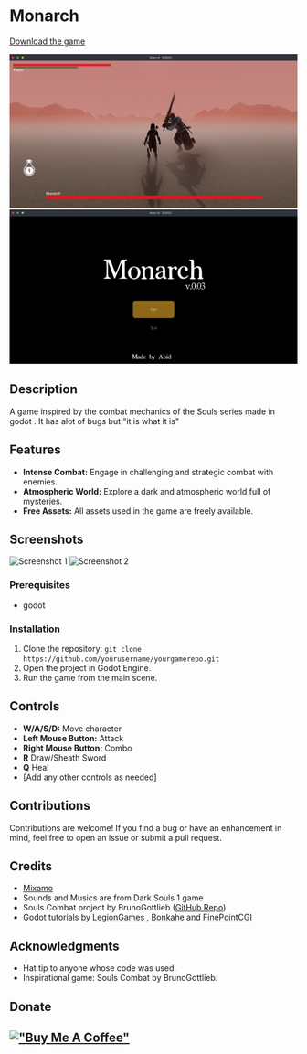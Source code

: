 # Monarch
[Download the game](https://abidzzz.itch.io/monarch)

![Game Screenshot](/screenshots/Screenshot_2023-11-15-23-19-54_1366x768.png)
![Game Screenshot](/screenshots/Screenshot_2023-11-15-23-20-55_1366x768.png)
## Description

A game inspired by the combat mechanics of the Souls series made in godot . It has alot of bugs but "it is what it is"

## Features

- **Intense Combat:** Engage in challenging and strategic combat with enemies.
- **Atmospheric World:** Explore a dark and atmospheric world full of mysteries.
- **Free Assets:** All assets used in the game are freely available.

## Screenshots

![Screenshot 1](path/to/screenshot1.png)
![Screenshot 2](path/to/screenshot2.png)




### Prerequisites

- godot

### Installation

1. Clone the repository: `git clone https://github.com/yourusername/yourgamerepo.git`
2. Open the project in Godot Engine.
3. Run the game from the main scene.

## Controls

- **W/A/S/D:** Move character
- **Left Mouse Button:** Attack
- **Right Mouse Button:** Combo
- **R** Draw/Sheath Sword
- **Q** Heal
- [Add any other controls as needed]

## Contributions

Contributions are welcome! If you find a bug or have an enhancement in mind, feel free to open an issue or submit a pull request.

## Credits

- [Mixamo](https://www.mixamo.com/)
- Sounds and Musics are from Dark Souls 1 game
- Souls Combat project by BrunoGottlieb ([GitHub Repo](https://github.com/BrunoGottlieb/Souls-Combat))
- Godot tutorials by [LegionGames](https://www.youtube.com/@legiongames2400) , [Bonkahe](https://www.youtube.com/@Bonkahe) and [FinePointCGI](https://www.youtube.com/@FinePointCGI)


## Acknowledgments

- Hat tip to anyone whose code was used.
- Inspirational game: Souls Combat by BrunoGottlieb.

## Donate 

[!["Buy Me A Coffee"](https://www.buymeacoffee.com/assets/img/custom_images/orange_img.png)](https://www.buymeacoffee.com/abidz)
---

